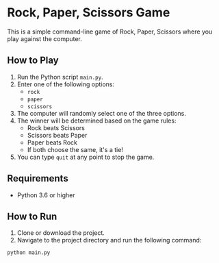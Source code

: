 # Rock, Paper, Scissors Game

This is a simple command-line game of Rock, Paper, Scissors where you play against the computer.

## How to Play

1. Run the Python script `main.py`.
2. Enter one of the following options:
   - `rock`
   - `paper`
   - `scissors`
3. The computer will randomly select one of the three options.
4. The winner will be determined based on the game rules:
   - Rock beats Scissors
   - Scissors beats Paper
   - Paper beats Rock
   - If both choose the same, it's a tie!
5. You can type `quit` at any point to stop the game.

## Requirements

- Python 3.6 or higher

## How to Run

1. Clone or download the project.
2. Navigate to the project directory and run the following command:

```bash
python main.py
